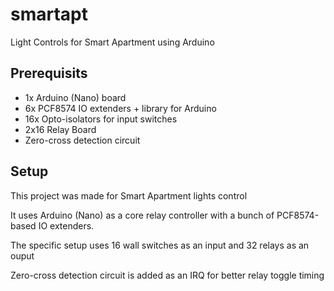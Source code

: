 # smartapt
Light Controls for Smart Apartment using Arduino

## Prerequisits
* 1x Arduino (Nano) board
* 6x PCF8574 IO extenders + library for Arduino
* 16x Opto-isolators for input switches
* 2x16 Relay Board
* Zero-cross detection circuit

## Setup
This project was made for Smart Apartment lights control

It uses Arduino (Nano) as a core relay controller with a bunch of PCF8574-based IO extenders.

The specific setup uses 16 wall switches as an input and 32 relays as an ouput

Zero-cross detection circuit is added as an IRQ for better relay toggle timing
